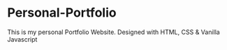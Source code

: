 # Personal-Portfolio
This is my personal Portfolio  Website. Designed with HTML, CSS &amp; Vanilla Javascript 
